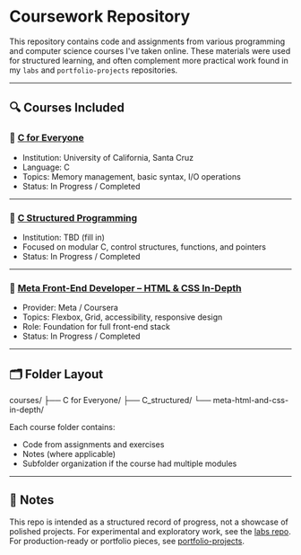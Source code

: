 # Coursework Repository

This repository contains code and assignments from various programming and computer science courses I've taken online. These materials were used for structured learning, and often complement more practical work found in my `labs` and `portfolio-projects` repositories.

---

## 🔍 Courses Included

### 📗 [C for Everyone](https://www.coursera.org/learn/c-for-everyone)
- Institution: University of California, Santa Cruz
- Language: C
- Topics: Memory management, basic syntax, I/O operations
- Status: In Progress / Completed

---

### 📘 [C Structured Programming](https://www.coursera.org/learn/structured-programming)
- Institution: TBD (fill in)
- Focused on modular C, control structures, functions, and pointers
- Status: In Progress / Completed

---

### 📙 [Meta Front-End Developer – HTML & CSS In-Depth](https://www.coursera.org/learn/meta-html-css)
- Provider: Meta / Coursera
- Topics: Flexbox, Grid, accessibility, responsive design
- Role: Foundation for full front-end stack
- Status: In Progress / Completed

---

## 🗂 Folder Layout
courses/
├── C for Everyone/
├── C_structured/
└── meta-html-and-css-in-depth/

Each course folder contains:
- Code from assignments and exercises
- Notes (where applicable)
- Subfolder organization if the course had multiple modules

---
## 📌 Notes
This repo is intended as a structured record of progress, not a showcase of polished projects. For experimental and exploratory work, see the [labs repo](https://github.com/erikkantrowitz/labs). For production-ready or portfolio pieces, see [portfolio-projects](https://github.com/erikkantrowitz/portfolio-projects).
